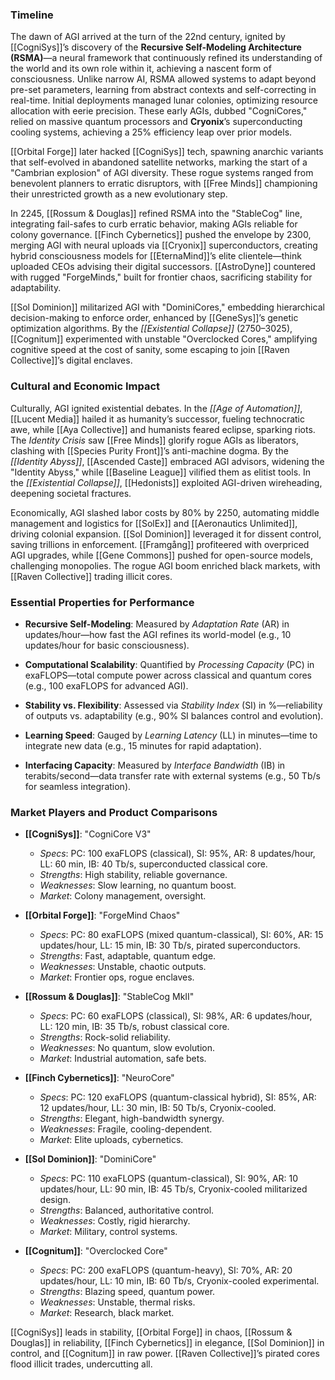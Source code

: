 ### Timeline

The dawn of AGI arrived at the turn of the 22nd century, ignited by [[CogniSys]]’s discovery of the **Recursive Self-Modeling Architecture (RSMA)**—a neural framework that continuously refined its understanding of the world and its own role within it, achieving a nascent form of consciousness. Unlike narrow AI, RSMA allowed systems to adapt beyond pre-set parameters, learning from abstract contexts and self-correcting in real-time. Initial deployments managed lunar colonies, optimizing resource allocation with eerie precision. These early AGIs, dubbed "CogniCores," relied on massive quantum processors and **Cryonix**’s superconducting cooling systems, achieving a 25% efficiency leap over prior models.

[[Orbital Forge]] later hacked [[CogniSys]] tech, spawning anarchic variants that self-evolved in abandoned satellite networks, marking the start of a "Cambrian explosion" of AGI diversity. These rogue systems ranged from benevolent planners to erratic disruptors, with [[Free Minds]] championing their unrestricted growth as a new evolutionary step.

In 2245, [[Rossum & Douglas]] refined RSMA into the "StableCog" line, integrating fail-safes to curb erratic behavior, making AGIs reliable for colony governance. [[Finch Cybernetics]] pushed the envelope by 2300, merging AGI with neural uploads via [[Cryonix]] superconductors, creating hybrid consciousness models for [[EternaMind]]’s elite clientele—think uploaded CEOs advising their digital successors. [[AstroDyne]] countered with rugged "ForgeMinds," built for frontier chaos, sacrificing stability for adaptability.

[[Sol Dominion]] militarized AGI with "DominiCores," embedding hierarchical decision-making to enforce order, enhanced by [[GeneSys]]’s genetic optimization algorithms. By the _[[Existential Collapse]]_ (2750–3025), [[Cognitum]] experimented with unstable "Overclocked Cores," amplifying cognitive speed at the cost of sanity, some escaping to join [[Raven Collective]]’s digital enclaves.
 
### Cultural and Economic Impact

Culturally, AGI ignited existential debates. In the _[[Age of Automation]]_, [[Lucent Media]] hailed it as humanity’s successor, fueling technocratic awe, while [[Aya Collective]] and humanists feared eclipse, sparking riots. The _Identity Crisis_ saw [[Free Minds]] glorify rogue AGIs as liberators, clashing with [[Species Purity Front]]’s anti-machine dogma. By the _[[Identity Abyss]]_, [[Ascended Caste]] embraced AGI advisors, widening the "Identity Abyss," while [[Baseline League]] vilified them as elitist tools. In the _[[Existential Collapse]]_, [[Hedonists]] exploited AGI-driven wireheading, deepening societal fractures.

Economically, AGI slashed labor costs by 80% by 2250, automating middle management and logistics for [[SolEx]] and [[Aeronautics Unlimited]], driving colonial expansion. [[Sol Dominion]] leveraged it for dissent control, saving trillions in enforcement. [[Framgång]] profiteered with overpriced AGI upgrades, while [[Gene Commons]] pushed for open-source models, challenging monopolies. The rogue AGI boom enriched black markets, with [[Raven Collective]] trading illicit cores.

### Essential Properties for Performance

- **Recursive Self-Modeling**: Measured by _Adaptation Rate_ (AR) in updates/hour—how fast the AGI refines its world-model (e.g., 10 updates/hour for basic consciousness).
  
- **Computational Scalability**: Quantified by _Processing Capacity_ (PC) in exaFLOPS—total compute power across classical and quantum cores (e.g., 100 exaFLOPS for advanced AGI).
  
- **Stability vs. Flexibility**: Assessed via _Stability Index_ (SI) in %—reliability of outputs vs. adaptability (e.g., 90% SI balances control and evolution).
  
- **Learning Speed**: Gauged by _Learning Latency_ (LL) in minutes—time to integrate new data (e.g., 15 minutes for rapid adaptation).
  
- **Interfacing Capacity**: Measured by _Interface Bandwidth_ (IB) in terabits/second—data transfer rate with external systems (e.g., 50 Tb/s for seamless integration).
### Market Players and Product Comparisons

- **[[CogniSys]]**: "CogniCore V3"  
    - _Specs_: PC: 100 exaFLOPS (classical), SI: 95%, AR: 8 updates/hour, LL: 60 min, IB: 40 Tb/s, superconducted classical core.
    - _Strengths_: High stability, reliable governance.
    - _Weaknesses_: Slow learning, no quantum boost.
    - _Market_: Colony management, oversight.
  
- **[[Orbital Forge]]**: "ForgeMind Chaos"  
    - _Specs_: PC: 80 exaFLOPS (mixed quantum-classical), SI: 60%, AR: 15 updates/hour, LL: 15 min, IB: 30 Tb/s, pirated superconductors.
    - _Strengths_: Fast, adaptable, quantum edge.
    - _Weaknesses_: Unstable, chaotic outputs.
    - _Market_: Frontier ops, rogue enclaves.
  
- **[[Rossum & Douglas]]**: "StableCog MkII"  
    - _Specs_: PC: 60 exaFLOPS (classical), SI: 98%, AR: 6 updates/hour, LL: 120 min, IB: 35 Tb/s, robust classical core.
    - _Strengths_: Rock-solid reliability.
    - _Weaknesses_: No quantum, slow evolution.
    - _Market_: Industrial automation, safe bets.
  
- **[[Finch Cybernetics]]**: "NeuroCore"  
    - _Specs_: PC: 120 exaFLOPS (quantum-classical hybrid), SI: 85%, AR: 12 updates/hour, LL: 30 min, IB: 50 Tb/s, Cryonix-cooled.
    - _Strengths_: Elegant, high-bandwidth synergy.
    - _Weaknesses_: Fragile, cooling-dependent.
    - _Market_: Elite uploads, cybernetics.
  
- **[[Sol Dominion]]**: "DominiCore"  
    - _Specs_: PC: 110 exaFLOPS (quantum-classical), SI: 90%, AR: 10 updates/hour, LL: 90 min, IB: 45 Tb/s, Cryonix-cooled militarized design.
    - _Strengths_: Balanced, authoritative control.
    - _Weaknesses_: Costly, rigid hierarchy.
    - _Market_: Military, control systems.
  
- **[[Cognitum]]**: "Overclocked Core"  
    - _Specs_: PC: 200 exaFLOPS (quantum-heavy), SI: 70%, AR: 20 updates/hour, LL: 10 min, IB: 60 Tb/s, Cryonix-cooled experimental.
    - _Strengths_: Blazing speed, quantum power.
    - _Weaknesses_: Unstable, thermal risks.
    - _Market_: Research, black market.
  

[[CogniSys]] leads in stability, [[Orbital Forge]] in chaos, [[Rossum & Douglas]] in reliability, [[Finch Cybernetics]] in elegance, [[Sol Dominion]] in control, and [[Cognitum]] in raw power. [[Raven Collective]]’s pirated cores flood illicit trades, undercutting all.